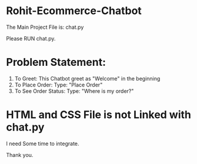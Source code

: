 # Rohit-Ecommerce-Chatbot

The Main Project File is: chat.py

Please RUN chat.py.

# Problem Statement:
1. To Greet: This Chatbot greet as "Welcome" in the beginning
2. To Place Order: Type: "Place Order"
3. To See Order Status: Type: "Where is my order?"

# HTML and CSS File is not Linked with chat.py
I need Some time to integrate.

Thank you.
